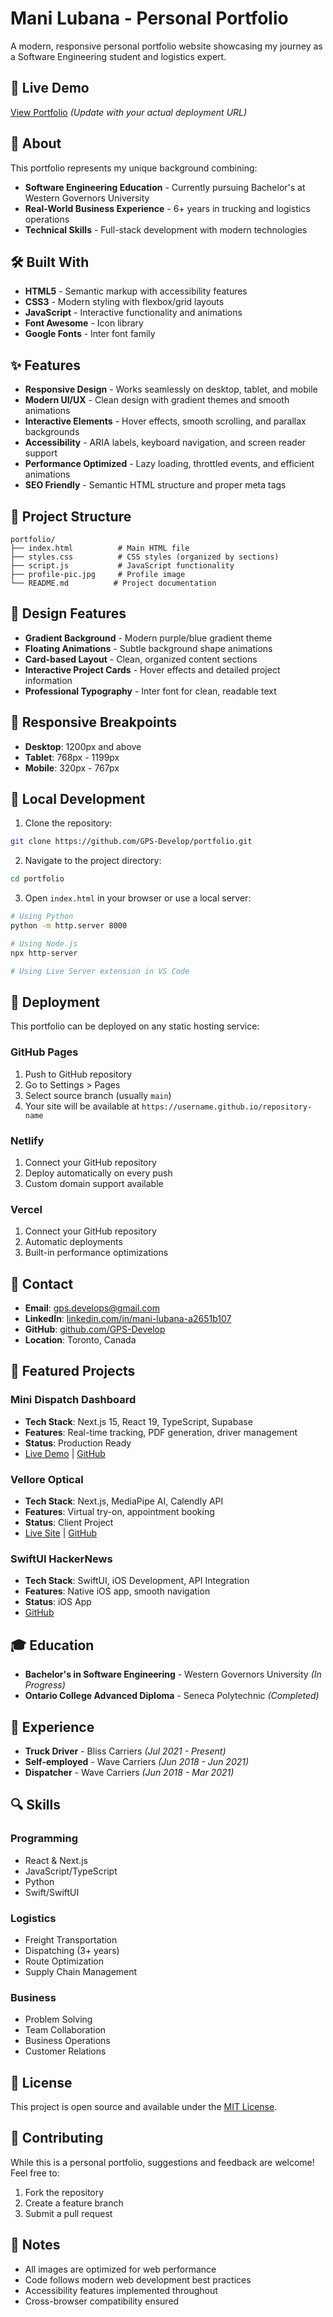 # Mani Lubana - Personal Portfolio

A modern, responsive personal portfolio website showcasing my journey as a Software Engineering student and logistics expert.

## 🚀 Live Demo

[View Portfolio](https://your-portfolio-url.com) *(Update with your actual deployment URL)*

## 📖 About

This portfolio represents my unique background combining:
- **Software Engineering Education** - Currently pursuing Bachelor's at Western Governors University
- **Real-World Business Experience** - 6+ years in trucking and logistics operations
- **Technical Skills** - Full-stack development with modern technologies

## 🛠️ Built With

- **HTML5** - Semantic markup with accessibility features
- **CSS3** - Modern styling with flexbox/grid layouts
- **JavaScript** - Interactive functionality and animations
- **Font Awesome** - Icon library
- **Google Fonts** - Inter font family

## ✨ Features

- **Responsive Design** - Works seamlessly on desktop, tablet, and mobile
- **Modern UI/UX** - Clean design with gradient themes and smooth animations
- **Interactive Elements** - Hover effects, smooth scrolling, and parallax backgrounds
- **Accessibility** - ARIA labels, keyboard navigation, and screen reader support
- **Performance Optimized** - Lazy loading, throttled events, and efficient animations
- **SEO Friendly** - Semantic HTML structure and proper meta tags

## 📁 Project Structure

```
portfolio/
├── index.html          # Main HTML file
├── styles.css          # CSS styles (organized by sections)
├── script.js           # JavaScript functionality
├── profile-pic.jpg     # Profile image
└── README.md          # Project documentation
```

## 🎨 Design Features

- **Gradient Background** - Modern purple/blue gradient theme
- **Floating Animations** - Subtle background shape animations
- **Card-based Layout** - Clean, organized content sections
- **Interactive Project Cards** - Hover effects and detailed project information
- **Professional Typography** - Inter font for clean, readable text

## 📱 Responsive Breakpoints

- **Desktop**: 1200px and above
- **Tablet**: 768px - 1199px
- **Mobile**: 320px - 767px

## 🔧 Local Development

1. Clone the repository:
```bash
git clone https://github.com/GPS-Develop/portfolio.git
```

2. Navigate to the project directory:
```bash
cd portfolio
```

3. Open `index.html` in your browser or use a local server:
```bash
# Using Python
python -m http.server 8000

# Using Node.js
npx http-server

# Using Live Server extension in VS Code
```

## 🚀 Deployment

This portfolio can be deployed on any static hosting service:

### GitHub Pages
1. Push to GitHub repository
2. Go to Settings > Pages
3. Select source branch (usually `main`)
4. Your site will be available at `https://username.github.io/repository-name`

### Netlify
1. Connect your GitHub repository
2. Deploy automatically on every push
3. Custom domain support available

### Vercel
1. Connect your GitHub repository
2. Automatic deployments
3. Built-in performance optimizations

## 📧 Contact

- **Email**: gps.develops@gmail.com
- **LinkedIn**: [linkedin.com/in/mani-lubana-a2651b107](https://linkedin.com/in/mani-lubana-a2651b107)
- **GitHub**: [github.com/GPS-Develop](https://github.com/GPS-Develop)
- **Location**: Toronto, Canada

## 🎯 Featured Projects

### Mini Dispatch Dashboard
- **Tech Stack**: Next.js 15, React 19, TypeScript, Supabase
- **Features**: Real-time tracking, PDF generation, driver management
- **Status**: Production Ready
- [Live Demo](https://mini-dispatch-dashboard.vercel.app/) | [GitHub](https://github.com/GPS-Develop/mini-dispatch-dashboard)

### Vellore Optical
- **Tech Stack**: Next.js, MediaPipe AI, Calendly API
- **Features**: Virtual try-on, appointment booking
- **Status**: Client Project
- [Live Site](https://velloreoptical.netlify.app/) | [GitHub](https://github.com/GPS-Develop/VelloreOptical)

### SwiftUI HackerNews
- **Tech Stack**: SwiftUI, iOS Development, API Integration
- **Features**: Native iOS app, smooth navigation
- **Status**: iOS App
- [GitHub](https://github.com/GPS-Develop/SwiftUI-HackerNews)

## 🎓 Education

- **Bachelor's in Software Engineering** - Western Governors University *(In Progress)*
- **Ontario College Advanced Diploma** - Seneca Polytechnic *(Completed)*

## 💼 Experience

- **Truck Driver** - Bliss Carriers *(Jul 2021 - Present)*
- **Self-employed** - Wave Carriers *(Jun 2018 - Jun 2021)*
- **Dispatcher** - Wave Carriers *(Jun 2018 - Mar 2021)*

## 🔍 Skills

### Programming
- React & Next.js
- JavaScript/TypeScript
- Python
- Swift/SwiftUI

### Logistics
- Freight Transportation
- Dispatching (3+ years)
- Route Optimization
- Supply Chain Management

### Business
- Problem Solving
- Team Collaboration
- Business Operations
- Customer Relations

## 📄 License

This project is open source and available under the [MIT License](LICENSE).

## 🤝 Contributing

While this is a personal portfolio, suggestions and feedback are welcome! Feel free to:
1. Fork the repository
2. Create a feature branch
3. Submit a pull request

## 📝 Notes

- All images are optimized for web performance
- Code follows modern web development best practices
- Accessibility features implemented throughout
- Cross-browser compatibility ensured
